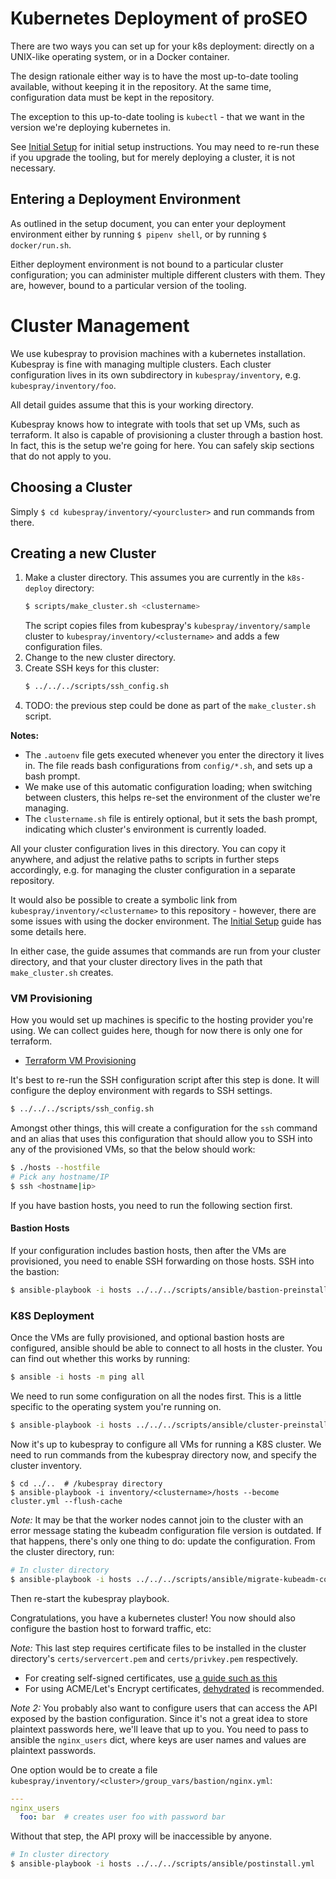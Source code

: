 Kubernetes Deployment of proSEO
===============================

There are two ways you can set up for your k8s deployment: directly on a
UNIX-like operating system, or in a Docker container.

The design rationale either way is to have the most up-to-date tooling
available, without keeping it in the repository. At the same time,
configuration data must be kept in the repository.

The exception to this up-to-date tooling is `kubectl` - that we want in the
version we're deploying kubernetes in.

See [Initial Setup](docs/SETUP.md) for initial setup instructions. You may need
to re-run these if you upgrade the tooling, but for merely deploying a cluster,
it is not necessary.

Entering a Deployment Environment
---------------------------------

As outlined in the setup document, you can enter your deployment environment
either by running `$ pipenv shell`, or by running `$ docker/run.sh`.

Either deployment environment is not bound to a particular cluster
configuration; you can administer multiple different clusters with them. They
are, however, bound to a particular version of the tooling.

Cluster Management
==================

We use kubespray to provision machines with a kubernetes installation.
Kubespray is fine with managing multiple clusters. Each cluster configuration
lives in its own subdirectory in `kubespray/inventory`, e.g.
`kubespray/inventory/foo`.

All detail guides assume that this is your working directory.

Kubespray knows how to integrate with tools that set up VMs, such as
terraform. It also is capable of provisioning a cluster through a bastion
host. In fact, this is the setup we're going for here. You can safely
skip sections that do not apply to you.

Choosing a Cluster
------------------

Simply `$ cd kubespray/inventory/<yourcluster>` and run commands from there.

Creating a new Cluster
----------------------

1. Make a cluster directory. This assumes you are currently in the `k8s-deploy`
   directory:
   ```bash
   $ scripts/make_cluster.sh <clustername>
   ```
   The script copies files from kubespray's `kubespray/inventory/sample`
   cluster to `kubespray/inventory/<clustername>` and adds a few
   configuration files.
1. Change to the new cluster directory.
1. Create SSH keys for this cluster:
   ```bash
   $ ../../../scripts/ssh_config.sh
   ```
1. TODO: the previous step could be done as part of the `make_cluster.sh` script.

**Notes:**
- The `.autoenv` file gets executed whenever you enter the directory it
  lives in. The file reads bash configurations from `config/*.sh`, and
  sets up a bash prompt.
- We make use of this automatic configuration loading; when switching
  between clusters, this helps re-set the environment of the cluster
  we're managing.
- The `clustername.sh` file is entirely optional, but it sets the bash
  prompt, indicating which cluster's environment is currently loaded.

All your cluster configuration lives in this directory. You can copy
it anywhere, and adjust the relative paths to scripts in further
steps accordingly, e.g.  for managing the cluster configuration in a separate
repository.

It would also be possible to create a symbolic link from
`kubespray/inventory/<clustername>` to this repository - however, there
are some issues with using the docker environment. The
[Initial Setup](docs/SETUP.md) guide has some details here.

In either case, the guide assumes that commands are run from your cluster
directory, and that your cluster directory lives in the path that
`make_cluster.sh` creates.

### VM Provisioning

How you would set up machines is specific to the hosting provider you're
using. We can collect guides here, though for now there is only one for
terraform.

- [Terraform VM Provisioning](docs/PROV_TERRAFORM.md)

It's best to re-run the SSH configuration script after this step is done.
It will configure the deploy environment with regards to SSH settings.

```bash
$ ../../../scripts/ssh_config.sh
```

Amongst other things, this will create a configuration for the `ssh` command
and an alias that uses this configuration that should allow you to SSH into
any of the provisioned VMs, so that the below should work:

```bash
$ ./hosts --hostfile
# Pick any hostname/IP
$ ssh <hostname|ip>
```

If you have bastion hosts, you need to run the following section first.

#### Bastion Hosts

If your configuration includes bastion hosts, then after the VMs are
provisioned, you need to enable SSH forwarding on those hosts. SSH into
the bastion:

```bash
$ ansible-playbook -i hosts ../../../scripts/ansible/bastion-preinstall.yml
```

### K8S Deployment

Once the VMs are fully provisioned, and optional bastion hosts are configured,
ansible should be able to connect to all hosts in the cluster. You can find out
whether this works by running:

```bash
$ ansible -i hosts -m ping all
```

We need to run some configuration on all the nodes first. This is a little
specific to the operating system you're running on.

```bash
$ ansible-playbook -i hosts ../../../scripts/ansible/cluster-preinstall.yml
```

Now it's up to kubespray to configure all VMs for running a K8S cluster. We
need to run commands from the kubespray directory now, and specify the cluster
inventory.

```
$ cd ../..  # /kubespray directory
$ ansible-playbook -i inventory/<clustername>/hosts --become cluster.yml --flush-cache
```

*Note:* It may be that the worker nodes cannot join to the cluster with an
error message stating the kubeadm configuration file version is outdated. If
that happens, there's only one thing to do: update the configuration. From the
cluster directory, run:

```bash
# In cluster directory
$ ansible-playbook -i hosts ../../../scripts/ansible/migrate-kubeadm-config.yml
```

Then re-start the kubespray playbook.

Congratulations, you have a kubernetes cluster! You now should also configure
the bastion host to forward traffic, etc:

*Note:* This last step requires certificate files to be installed in the
cluster directory's `certs/servercert.pem` and `certs/privkey.pem` respectively.
- For creating self-signed certificates, use [a guide such as this](https://www.cyberithub.com/create-a-self-signed-certificate/)
- For using ACME/Let's Encrypt certificates, [dehydrated](https://github.com/dehydrated-io/dehydrated)
  is recommended.

*Note 2:* You probably also want to configure users that can access the API
exposed by the bastion configuration. Since it's not a great idea to store
plaintext passwords here, we'll leave that up to you. You need to pass to
ansible the `nginx_users` dict, where keys are user names and values are
plaintext passwords.

One option would be to create a file `kubespray/inventory/<cluster>/group_vars/bastion/nginx.yml`:

```yaml
---
nginx_users
  foo: bar  # creates user foo with password bar
```

Without that step, the API proxy will be inaccessible by anyone.

```bash
# In cluster directory
$ ansible-playbook -i hosts ../../../scripts/ansible/postinstall.yml
```
